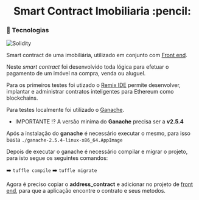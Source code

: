 
<h1 align="center"> 
   Smart Contract Imobiliaria :pencil:
</h1>


 ### :link: Tecnologias

![Solidity](https://img.shields.io/badge/Solidity-v0.4.25-blue) 


Smart contract de uma imobiliária, utilizado em conjunto com [Front end](https://github.com/fabriciocovalesci/Imobiliaria-frontend-Svelte).

Neste *smart contract* foi desenvolvido toda lógica para efetuar o pagamento de um imóvel na compra, venda ou aluguel.

Para os primeiros testes foi utizado o [Remix IDE](https://remix.ethereum.org/) permite desenvolver, implantar e administrar contratos inteligentes para Ethereum como blockchains.

Para testes localmente foi utilizado o [Ganache](https://www.trufflesuite.com/ganache).

- IMPORTANTE :interrobang:  A versão minima do **Ganache** precisa ser a **v2.5.4**

Após a instalação do **ganache** é necessário executar o mesmo, para isso basta `./ganache-2.5.4-linux-x86_64.AppImage`

Depois de executar o ganache é necessário compilar e migrar o projeto, para isto segue os seguintes comandos:

:arrow_right: `tuffle compile`
:arrow_right: `tuffle migrate`

Agora é preciso copiar o **address_contract** e adicionar no projeto de [front end](https://github.com/fabriciocovalesci/Imobiliaria-frontend-Svelte), para que a aplicação encontre o contrato e seus metodos.






